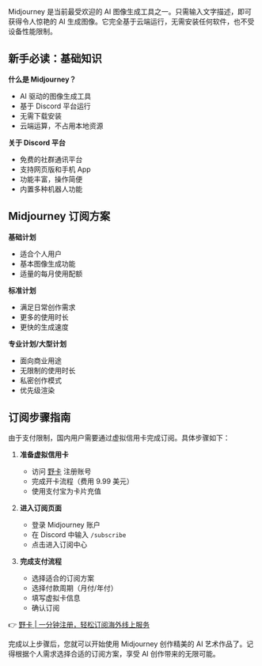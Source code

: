 Midjourney 是当前最受欢迎的 AI 图像生成工具之一。只需输入文字描述，即可获得令人惊艳的 AI 生成图像。它完全基于云端运行，无需安装任何软件，也不受设备性能限制。

## 新手必读：基础知识

**什么是 Midjourney？**
- AI 驱动的图像生成工具
- 基于 Discord 平台运行
- 无需下载安装
- 云端运算，不占用本地资源

**关于 Discord 平台**
- 免费的社群通讯平台
- 支持网页版和手机 App
- 功能丰富，操作简便
- 内置多种机器人功能

## Midjourney 订阅方案

**基础计划**
- 适合个人用户
- 基本图像生成功能
- 适量的每月使用配额

**标准计划**
- 满足日常创作需求
- 更多的使用时长
- 更快的生成速度

**专业计划/大型计划**
- 面向商业用途
- 无限制的使用时长
- 私密创作模式
- 优先级渲染

## 订阅步骤指南

由于支付限制，国内用户需要通过虚拟信用卡完成订阅。具体步骤如下：

1. **准备虚拟信用卡**
   - 访问 [野卡](https://bit.ly/bewildcard) 注册账号
   - 完成开卡流程（费用 9.99 美元）
   - 使用支付宝为卡片充值

2. **进入订阅页面**
   - 登录 Midjourney 账户
   - 在 Discord 中输入 `/subscribe`
   - 点击进入订阅中心

3. **完成支付流程**
   - 选择适合的订阅方案
   - 选择付款周期（月付/年付）
   - 填写虚拟卡信息
   - 确认订阅

👉 [野卡 | 一分钟注册，轻松订阅海外线上服务](https://bit.ly/bewildcard)

完成以上步骤后，您就可以开始使用 Midjourney 创作精美的 AI 艺术作品了。记得根据个人需求选择合适的订阅方案，享受 AI 创作带来的无限可能。